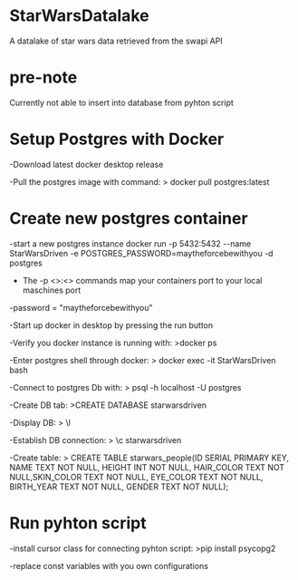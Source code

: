 # StarWarsDatalake
A datalake of star wars data retrieved from the swapi API

# pre-note
Currently not able to insert into database from pyhton script

# Setup Postgres with Docker
-Download latest docker desktop release

-Pull the postgres image with command:  > docker pull postgres:latest

# Create new postgres container 

-start a new postgres instance
 docker run -p 5432:5432 --name StarWarsDriven -e POSTGRES_PASSWORD=maytheforcebewithyou -d postgres

- The -p <>:<> commands map your containers port to your local maschines port

-password = "maytheforcebewithyou"

-Start up docker in desktop by pressing the run button

-Verify you docker instance is running with: >docker ps

-Enter postgres shell through docker: > docker exec -it StarWarsDriven bash

-Connect to postgres Db with: > psql -h localhost -U postgres

-Create DB tab: >CREATE DATABASE starwarsdriven

-Display DB: > \l

-Establish DB connection: > \c starwarsdriven

-Create table: > CREATE TABLE starwars_people(ID SERIAL PRIMARY KEY, NAME TEXT NOT NULL, HEIGHT INT NOT NULL, HAIR_COLOR TEXT NOT NULL,SKIN_COLOR TEXT NOT NULL, EYE_COLOR TEXT NOT NULL, BIRTH_YEAR TEXT NOT NULL, GENDER TEXT NOT NULL);


# Run pyhton script

-install cursor class for connecting pyhton script: >pip install psycopg2

-replace const variables with you own configurations

